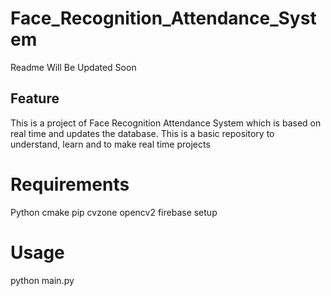 # Face_Recognition_Attendance_System
Readme Will Be Updated Soon
## Feature 
This is a project of Face Recognition Attendance System which is based on real time and updates the database. This is a basic repository to understand, learn and to make real time projects

# Requirements
Python
cmake
pip
cvzone
opencv2
firebase setup
# Usage
python main.py

